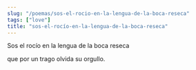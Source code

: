 ```yaml
---
slug: "/poemas/sos-el-rocio-en-la-lengua-de-la-boca-reseca"
tags: ["love"]
title: "sos-el-rocío-en-la-lengua-de-la-boca-reseca"
---
```

Sos el rocío en la lengua de la boca reseca

que por un trago olvida su orgullo.